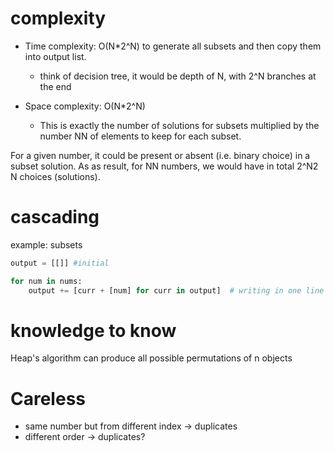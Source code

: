 # complexity
- Time complexity: O(N*2^N) to generate all subsets and then copy them into output list.
  - think of decision tree, it would be depth of N, with 2^N branches at the end

- Space complexity: O(N*2^N)
  - This is exactly the number of solutions for subsets multiplied by the number NN of elements to keep for each subset.

For a given number, it could be present or absent (i.e. binary choice) in a subset solution. As as result, for NN numbers, we would have in total 2^N2 
N
  choices (solutions).


# cascading
example: subsets
```python
output = [[]] #initial

for num in nums:
    output += [curr + [num] for curr in output]  # writing in one line is a smart way to avoid problem
```

# knowledge to know
Heap's algorithm can produce all possible permutations of n objects

# Careless
- same number but from different index -> duplicates
- different order -> duplicates?
